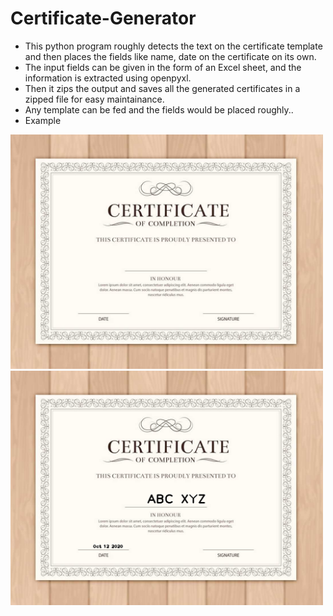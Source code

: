 # Certificate-Generator

* This python program roughly detects the text on the certificate template and then places the fields like name, date on the certificate on its own.
* The input fields can be given in the form of an Excel sheet, and the information is extracted using openpyxl.
* Then it zips the output and saves all the generated certificates in a zipped file for easy maintainance.
* Any template can be fed and the fields would be placed roughly..
* Example
<img src="template12.jpeg" width="500">  
<img src="certi1.png" width="500"> 


